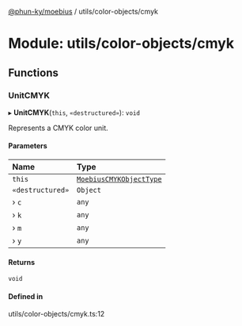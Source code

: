 [@phun-ky/moebius](../README.md) / utils/color-objects/cmyk

# Module: utils/color-objects/cmyk

## Functions

### UnitCMYK

▸ **UnitCMYK**(`this`, `«destructured»`): `void`

Represents a CMYK color unit.

#### Parameters

| Name | Type |
| :------ | :------ |
| `this` | [`MoebiusCMYKObjectType`](types.md#moebiuscmykobjecttype) |
| `«destructured»` | `Object` |
| › `c` | `any` |
| › `k` | `any` |
| › `m` | `any` |
| › `y` | `any` |

#### Returns

`void`

#### Defined in

utils/color-objects/cmyk.ts:12
